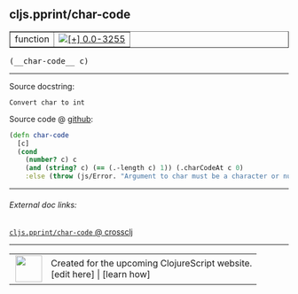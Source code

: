 ## cljs.pprint/char-code



 <table border="1">
<tr>
<td>function</td>
<td><a href="https://github.com/cljsinfo/cljs-api-docs/tree/0.0-3255"><img valign="middle" alt="[+] 0.0-3255" title="Added in 0.0-3255" src="https://img.shields.io/badge/+-0.0--3255-lightgrey.svg"></a> </td>
</tr>
</table>


 <samp>
(__char-code__ c)<br>
</samp>

---





Source docstring:

```
Convert char to int
```


Source code @ [github](https://github.com/clojure/clojurescript/blob/r1.7.170/src/main/cljs/cljs/pprint.cljs#L62-L68):

```clj
(defn char-code
  [c]
  (cond
    (number? c) c
    (and (string? c) (== (.-length c) 1)) (.charCodeAt c 0)
    :else (throw (js/Error. "Argument to char must be a character or number"))))
```

<!--
Repo - tag - source tree - lines:

 <pre>
clojurescript @ r1.7.170
└── src
    └── main
        └── cljs
            └── cljs
                └── <ins>[pprint.cljs:62-68](https://github.com/clojure/clojurescript/blob/r1.7.170/src/main/cljs/cljs/pprint.cljs#L62-L68)</ins>
</pre>

-->

---



###### External doc links:

[`cljs.pprint/char-code` @ crossclj](http://crossclj.info/fun/cljs.pprint.cljs/char-code.html)<br>

---

 <table>
<tr><td>
<img valign="middle" align="right" width="48px" src="http://i.imgur.com/Hi20huC.png">
</td><td>
Created for the upcoming ClojureScript website.<br>
[edit here] | [learn how]
</td></tr></table>

[edit here]:https://github.com/cljsinfo/cljs-api-docs/blob/master/cljsdoc/cljs.pprint/char-code.cljsdoc
[learn how]:https://github.com/cljsinfo/cljs-api-docs/wiki/cljsdoc-files

<!--

This information was too distracting to show to readers, but I'll leave it
commented here since it is helpful to:

- pretty-print the data used to generate this document
- and show how to retrieve that data



The API data for this symbol:

```clj
{:ns "cljs.pprint",
 :name "char-code",
 :signature ["[c]"],
 :history [["+" "0.0-3255"]],
 :type "function",
 :full-name-encode "cljs.pprint/char-code",
 :source {:code "(defn char-code\n  [c]\n  (cond\n    (number? c) c\n    (and (string? c) (== (.-length c) 1)) (.charCodeAt c 0)\n    :else (throw (js/Error. \"Argument to char must be a character or number\"))))",
          :title "Source code",
          :repo "clojurescript",
          :tag "r1.7.170",
          :filename "src/main/cljs/cljs/pprint.cljs",
          :lines [62 68]},
 :full-name "cljs.pprint/char-code",
 :docstring "Convert char to int"}

```

Retrieve the API data for this symbol:

```clj
;; from Clojure REPL
(require '[clojure.edn :as edn])
(-> (slurp "https://raw.githubusercontent.com/cljsinfo/cljs-api-docs/catalog/cljs-api.edn")
    (edn/read-string)
    (get-in [:symbols "cljs.pprint/char-code"]))
```

-->
